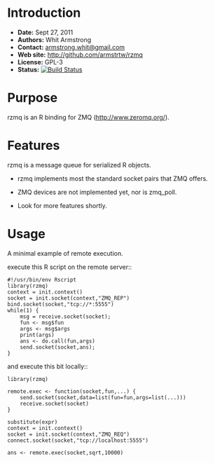 Introduction
=======

* **Date:** Sept 27, 2011
* **Authors:** Whit Armstrong
* **Contact:** armstrong.whit@gmail.com
* **Web site:** http://github.com/armstrtw/rzmq
* **License:** GPL-3
* **Status:** [![Build Status](https://travis-ci.org/snoweye/rzmq.png)](https://travis-ci.org/snoweye/rzmq)


Purpose
=======

rzmq is an R binding for ZMQ (http://www.zeromq.org/).


Features
========

rzmq is a message queue for serialized R objects.

* rzmq implements most the standard socket pairs that ZMQ offers.

* ZMQ devices are not implemented yet, nor is zmq_poll.

* Look for more features shortly.


Usage
=====

A minimal example of remote execution.

execute this R script on the remote server::
	
	#!/usr/bin/env Rscript
	library(rzmq)
	context = init.context()
	socket = init.socket(context,"ZMQ_REP")
	bind.socket(socket,"tcp://*:5555")
	while(1) {
	    msg = receive.socket(socket);
	    fun <- msg$fun
	    args <- msg$args
	    print(args)
	    ans <- do.call(fun,args)
	    send.socket(socket,ans);
	}
	
and execute this bit locally::

	library(rzmq)
	
	remote.exec <- function(socket,fun,...) {
	    send.socket(socket,data=list(fun=fun,args=list(...)))
	    receive.socket(socket)
	}
	
	substitute(expr)
	context = init.context()
	socket = init.socket(context,"ZMQ_REQ")
	connect.socket(socket,"tcp://localhost:5555")
	
	ans <- remote.exec(socket,sqrt,10000)
	
